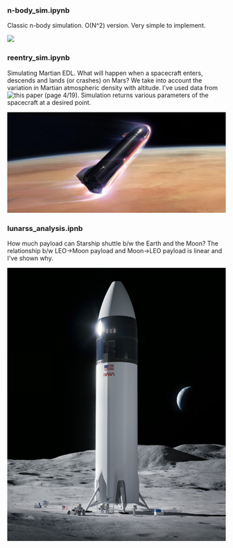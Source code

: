 ### n-body_sim.ipynb

Classic n-body simulation. O(N^2) version. Very simple to implement.

![](n-body_sim.gif)

### reentry_sim.ipynb

Simulating Martian EDL. What will happen when a spacecraft enters, descends and lands (or crashes) on Mars? We take into account the variation in Martian atmospheric density with altitude. I've used data from ![this](https://agupubs.onlinelibrary.wiley.com/doi/pdf/10.1029/2008JE003086) paper (page 4/19). Simulation returns various parameters of the spacecraft at a desired point.

![](reentry_sim.jpg)

### lunarss_analysis.ipnb

How much payload can Starship shuttle b/w the Earth and the Moon? The relationship b/w LEO->Moon payload and Moon->LEO payload is linear and I've shown why.

![](lunarss_analysis.jpg)

